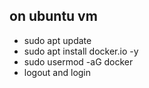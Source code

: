## on ubuntu vm

- sudo apt update
- sudo apt install docker.io -y
- sudo usermod -aG docker <username>
- logout and login
